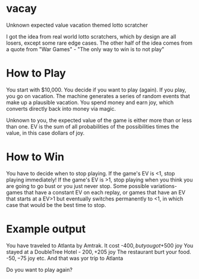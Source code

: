 # vacay
Unknown expected value vacation themed lotto scratcher

I got the idea from real world lotto scratchers, which by design are all losers, except some rare edge cases. The other half of the idea comes from a quote from "War Games" - "The only way to win is to not play"

# How to Play

You start with $10,000. You decide if you want to play (again). If you play, you go on vacation. The machine generates a series of random events that make up a plausible vacation. You spend money and earn joy, which converts directly back into money via magic.

Unknown to you, the expected value of the game is either more than or less than one. EV is the sum of all probabilities of the possibilities times the value, in this case dollars of joy.

# How to Win
You have to decide when to stop playing. If the game's EV is <1, stop playing immediately! If the game's EV is >1, stop playing when you think you are going to go bust or you just never stop.  Some possible variations- games that have a constant EV on each replay, or games that have an EV that starts at a EV>1 but eventually switches permanently to <1, in which case that would be the best time to stop.

# Example output

  You have traveled to Atlanta by Amtrak. It cost -$400, but you got +$500 joy
  You stayed at a DoubleTree Hotel - $200, +$205 joy
  The restaurant burt your food. -$50, -$75 joy
  etc.
  And that was yor trip to Atlanta
  
  Do you want to play again?
  
